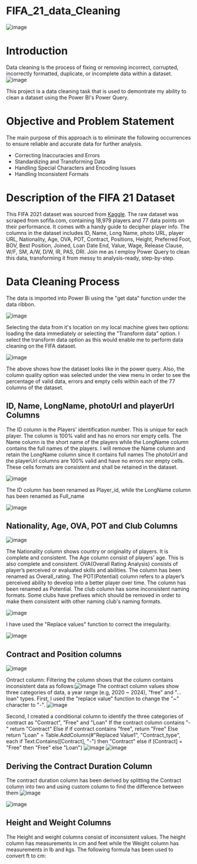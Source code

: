 # FIFA_21_data_Cleaning

![image](https://github.com/TochukwuPhilip/FIFA_21_data_Cleaning/assets/108484860/9cd0a871-65ef-4713-81df-32904a51acbe)

# Introduction

Data cleaning is the process of fixing or removing incorrect, corrupted, incorrectly formatted, duplicate, or incomplete data within a dataset.
![image](https://github.com/TochukwuPhilip/FIFA_21_data_Cleaning/assets/108484860/56bebc02-f85e-49e6-8316-593b094ca4ca)

This project is a data cleaning task that is used to demontrate my ability to clean a dataset using the Power BI's Power Query. 

# Objective and Problem Statement

The main purpose of this approach is to eliminate the following occurrences to ensure reliable and accurate data for further analysis.
- Correcting Inaccuracies and Errors
- Standardizing and Transforming Data
- Handling Special Characters and Encoding Issues
- Handling Inconsistent Formats

# Description of the FIFA 21 Dataset

This FIFA 2021 dataset was sourced from [Kaggle](https://www.kaggle.com/datasets/yagunnersya/fifa-21-messy-raw-dataset-for-cleaning-exploring/).
The raw dataset was scraped from sofifa.com, containing 18,979 players and 77 data points on their performance. It comes with a handy guide to decipher player info. 
The columns in the dataset includes ID, Name, Long Name, photo URL, player URL, Nationality, Age, OVA, POT, Contract, Positions, Height, Preferred Foot, BOV, Best Position, Joined, Loan Date End, Value, Wage, Release Clause, W/F, SM, A/W, D/W, IR, PAS, DRI.
Join me as I employ Power Query to clean this data, transforming it from messy to analysis-ready, step-by-step.

# Data Cleaning Process

The data is imported into Power Bi using the "get data" function under the data ribbon.

![image](https://github.com/TochukwuPhilip/FIFA_21_data_Cleaning/assets/108484860/65c0b9c6-ef03-493d-a36b-bcf3be15e8f4)

Selecting the data from it's location on my local machine gives two options: loading the data immediately or selecting the "Transform data" option.
I select the transform data option as this would enable me to perform data cleaning on the FIFA dataset.

![image](https://github.com/TochukwuPhilip/FIFA_21_data_Cleaning/assets/108484860/018af449-8f32-48d9-8630-b9c57b16f0a6)

The above shows how the dataset looks like in the power query. Also, the column quality option was selected under the view menu in order to see the percentage of valid data, errors and empty cells within each of the 77 columns of the dataset.

## ID, Name, LongName, photoUrl and playerUrl Columns

The ID column is the Players' identification number.  This is unique for each player. The column is 100% valid and has no errors nor empty cells.
The Name column is the short name of the players while the LongName column contains the full names of the players. I will remove the Name column and retain the LongName column since it contains full names
The photoUrl and the playerUrl columns are 100% valid and have no errors nor empty cells. These cells formats are consistent and shall be retained in the dataset.

![image](https://github.com/TochukwuPhilip/FIFA_21_data_Cleaning/assets/108484860/921cb843-b12e-4c2e-8add-b45556c3318c)

The ID column has been renamed as Player_id, while the  LongName column has been renamed as Full_name

![image](https://github.com/TochukwuPhilip/FIFA_21_data_Cleaning/assets/108484860/dfec7ee9-8ae3-4690-b879-5b5b79c8bc7f)

## Nationality, Age, OVA, POT and Club Columns

![image](https://github.com/TochukwuPhilip/FIFA_21_data_Cleaning/assets/108484860/643ab875-6a54-498b-ab3c-35f0f08d5636)

The Nationality column shows country or originality of players. It is complete and consistent.
The Age column consist of players' age. This is also complete and consistent.
OVA(Overall Rating Analysis) consists of player’s perceived or evaluated skills and abilities. The column has been renamed as Overall_rating. The POT(Potential) column refers to a player’s perceived ability to develop into a better player over time. The column has been renamed as Potential.
The club column has some inconsistent naming formats. Some clubs have prefixes which should be removed in order to make them consistent with other naming club's naming formats.

![image](https://github.com/TochukwuPhilip/FIFA_21_data_Cleaning/assets/108484860/060e1ecf-6c80-4067-b290-6df0b814fe41)

I have used the "Replace values" function to correct the irregularity.

![image](https://github.com/TochukwuPhilip/FIFA_21_data_Cleaning/assets/108484860/2802c9f8-f943-4e78-a626-70c3c0f9c85f)

## Contract and Position columns
![image](https://github.com/TochukwuPhilip/FIFA_21_data_Cleaning/assets/108484860/cffd9081-2f80-4cc3-8548-c703c9fcb498)

Ontract column: Filtering the column shows that the column contains inconsistent data as follows:![image](https://github.com/TochukwuPhilip/FIFA_21_data_Cleaning/assets/108484860/9aebbb54-8bf9-4685-8384-c6bb2af2e823)
The contract column values show three categories of data, a year range (e.g, 2020 ~ 2024), "free" and "... loan" types.
First, I used the "replace value" function to change the "~" character to "-".
![image](https://github.com/TochukwuPhilip/FIFA_21_data_Cleaning/assets/108484860/24e53834-1658-42fd-9e4d-31834fa1b3c6)

Second, I created a conditional column to identify the three categories of contract as "Contract", "Free" and "Loan"
If the contract column contains "-" return "Contract"
Else if if contract contains "free", return "Free"
Else return "Loan"
= Table.AddColumn(#"Replaced Value1", "Contract_type", each if Text.Contains([Contract], "-") then "Contract" else if [Contract] = "Free" then "Free" else "Loan")
![image](https://github.com/TochukwuPhilip/FIFA_21_data_Cleaning/assets/108484860/4050bcf2-e09e-4ce4-803c-26ab2c2a8e1e)
![image](https://github.com/TochukwuPhilip/FIFA_21_data_Cleaning/assets/108484860/4b94d043-b2fe-40f7-8499-7597c22f2952)

## Deriving the Contract Duration Column
The contract duration column has been derived by splitting the Contract column into two and using custom column to find the difference between them
![image](https://github.com/TochukwuPhilip/FIFA_21_data_Cleaning/assets/108484860/cfaa514e-1e24-48d6-8c03-e9b1bc1ff04a)

![image](https://github.com/TochukwuPhilip/FIFA_21_data_Cleaning/assets/108484860/d8ef586c-a1c7-4095-b27e-cfd814f1e743)

## Height and Weight Columns
The Height and weight columns consist of inconsistent values.
The height column has measurements in cm and feet while the Weight column has measurements in lb and kgs.
The following formula has been used to convert ft to cm:















